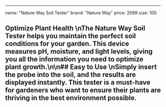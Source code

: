 --- 
name: "Nature Way Soil Tester"
brand: "Nature Way"
price: 2099
size: 100

## Optimize Plant Health  \nThe **Nature Way Soil Tester** helps you maintain the perfect soil conditions for your garden. This device measures pH, moisture, and light levels, giving you all the information you need to optimize plant growth.\n\n## Easy to Use  \nSimply insert the probe into the soil, and the results are displayed instantly. This tester is a must-have for gardeners who want to ensure their plants are thriving in the best environment possible.

